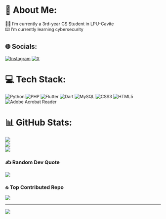 # 💫 About Me:
🏴‍☠️ I’m currently a 3rd-year CS Student in LPU-Cavite<br>⌨️ I’m currently learning cybersecurity<br>


## 🌐 Socials:
[![Instagram](https://img.shields.io/badge/Instagram-%23E4405F.svg?logo=Instagram&logoColor=white)](https://instagram.com/jcgoot) [![X](https://img.shields.io/badge/X-black.svg?logo=X&logoColor=white)](https://x.com/@Goooooot1234) 

# 💻 Tech Stack:
![Python](https://img.shields.io/badge/python-3670A0?style=for-the-badge&logo=python&logoColor=ffdd54) ![PHP](https://img.shields.io/badge/php-%23777BB4.svg?style=for-the-badge&logo=php&logoColor=white) ![Flutter](https://img.shields.io/badge/Flutter-%2302569B.svg?style=for-the-badge&logo=Flutter&logoColor=white) ![Dart](https://img.shields.io/badge/dart-%230175C2.svg?style=for-the-badge&logo=dart&logoColor=white) ![MySQL](https://img.shields.io/badge/mysql-4479A1.svg?style=for-the-badge&logo=mysql&logoColor=white) ![CSS3](https://img.shields.io/badge/css3-%231572B6.svg?style=for-the-badge&logo=css3&logoColor=white) ![HTML5](https://img.shields.io/badge/html5-%23E34F26.svg?style=for-the-badge&logo=html5&logoColor=white) ![Adobe Acrobat Reader](https://img.shields.io/badge/Adobe%20Acrobat%20Reader-EC1C24.svg?style=for-the-badge&logo=Adobe%20Acrobat%20Reader&logoColor=white)
# 📊 GitHub Stats:
![](https://github-readme-stats.vercel.app/api?username=JCarlo04&theme=dark&hide_border=false&include_all_commits=true&count_private=false)<br/>
![](https://nirzak-streak-stats.vercel.app/?user=JCarlo04&theme=dark&hide_border=false)<br/>
![](https://github-readme-stats.vercel.app/api/top-langs/?username=JCarlo04&theme=dark&hide_border=false&include_all_commits=true&count_private=false&layout=compact)

### ✍️ Random Dev Quote
![](https://quotes-github-readme.vercel.app/api?type=horizontal&theme=radical)

### 🔝 Top Contributed Repo
![](https://github-contributor-stats.vercel.app/api?username=JCarlo04&limit=5&theme=dark&combine_all_yearly_contributions=true)

---
[![](https://visitcount.itsvg.in/api?id=JCarlo04&icon=0&color=0)](https://visitcount.itsvg.in)

<!-- Proudly created with GPRM ( https://gprm.itsvg.in ) -->
